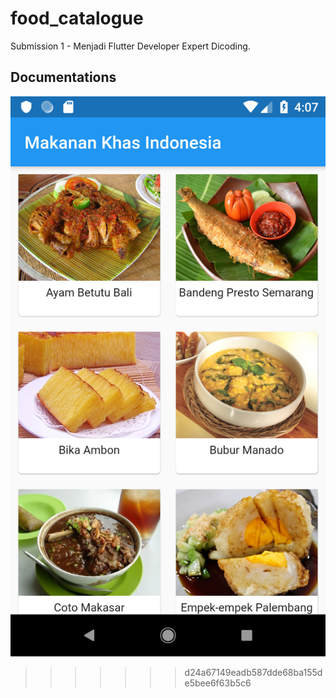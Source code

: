 # food_catalogue

Submission 1 - Menjadi Flutter Developer Expert Dicoding.

## Documentations

![Alt text](https://github.com/tiyan-attirmidzi/MFDE-Submission-1/blob/master/documentation/documentation_listfood.png "List Makanan")
>>>>>>> d24a67149eadb587dde68ba155de5bee6f63b5c6
